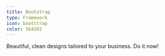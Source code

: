 ```yaml
---
title: Bootstrap
type: Framework
icon: bootstrap
color: 5b4282
---
```


Beautiful, clean designs tailored to your business. Do it now!
